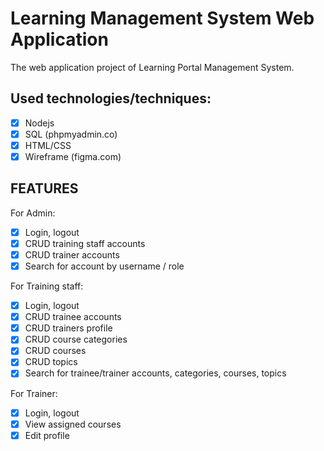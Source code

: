 # Learning Management System Web Application
The web application project of Learning Portal Management System.

## Used technologies/techniques: 
- [x] Nodejs
- [x] SQL (phpmyadmin.co)
- [x] HTML/CSS 
- [x] Wireframe (figma.com)

## FEATURES

For Admin: 
- [x] Login, logout
- [x] CRUD training staff accounts
- [x] CRUD trainer accounts
- [x] Search for account by username / role

For Training staff: 
- [x] Login, logout
- [x] CRUD trainee accounts
- [x] CRUD trainers profile
- [x] CRUD course categories
- [x] CRUD courses
- [x] CRUD topics
- [x] Search for trainee/trainer accounts, categories, courses, topics

For Trainer: 
- [x] Login, logout
- [x] View assigned courses
- [x] Edit profile
